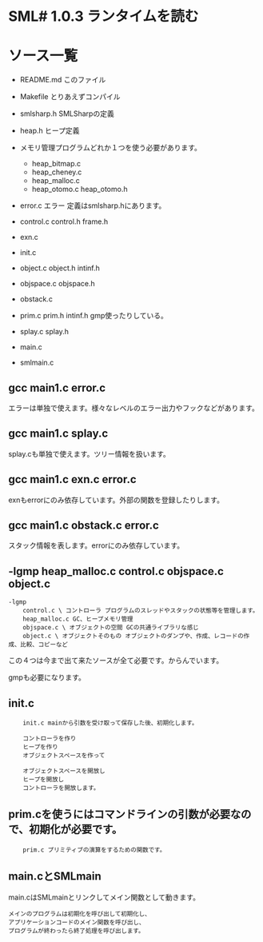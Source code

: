 # SML\# 1.0.3 ランタイムを読む


# ソース一覧

- README.md このファイル
- Makefile とりあえずコンパイル

- smlsharp.h SMLSharpの定義
- heap.h ヒープ定義

- メモリ管理プログラムどれか１つを使う必要があります。
	- heap_bitmap.c
	- heap_cheney.c
	- heap_malloc.c
	- heap\_otomo.c heap\_otomo.h

- error.c エラー 定義はsmlsharp.hにあります。
- control.c control.h frame.h
- exn.c
- init.c
- object.c object.h intinf.h
- objspace.c objspace.h
- obstack.c
- prim.c prim.h intinf.h gmp使ったりしている。
- splay.c splay.h
- main.c
- smlmain.c

##	gcc main1.c error.c

エラーは単独で使えます。様々なレベルのエラー出力やフックなどがあります。

## 	gcc main1.c splay.c

splay.cも単独で使えます。ツリー情報を扱います。

## gcc main1.c exn.c error.c

exnもerrorにのみ依存しています。外部の関数を登録したりします。

## gcc main1.c obstack.c error.c

スタック情報を表します。errorにのみ依存しています。


## -lgmp heap_malloc.c control.c objspace.c object.c

	-lgmp
		control.c \ コントローラ プログラムのスレッドやスタックの状態等を管理します。
		heap_malloc.c GC、ヒープメモリ管理
		objspace.c \ オブジェクトの空間 GCの共通ライブラリな感じ
		object.c \ オブジェクトそのもの オブジェクトのダンプや、作成、レコードの作成、比較、コピーなど

この４つは今まで出て来たソースが全て必要です。からんでいます。

gmpも必要になります。

## init.c

		init.c mainから引数を受け取って保存した後、初期化します。

		コントローラを作り
		ヒープを作り
		オブジェクトスペースを作って

		オブジェクトスペースを開放し
		ヒープを開放し
		コントローラを開放します。

## prim.cを使うにはコマンドラインの引数が必要なので、初期化が必要です。



		prim.c プリミティブの演算をするための関数です。


## main.cとSMLmain

main.cはSMLmainとリンクしてメイン関数として動きます。


	メインのプログラムは初期化を呼び出して初期化し、
	アプリケーションコードのメイン関数を呼び出し、
	プログラムが終わったら終了処理を呼び出します。